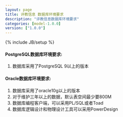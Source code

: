 ```yaml
---
layout: page
title: 评教信息 数据库环境要求
description: "评教信息数据库环境要求"
categories: [model-1.0.0]
version: ["1.0.0"]
---
```

{% include JB/setup %}

#### PostgreSQL数据库环境要求:
  1. 数据库采用了PostgreSQL 9以上的版本

#### Oracle数据库环境要求:

  1. 数据库采用了oracle10g以上的版本
  2. 对于维护三年以上的数据，默认表空间最少要800M
  3. 数据库编程客户端，可以采用PL/SQL或者Toad
  4. 数据库逻辑设计和物理设计工具可以采用PowerDesign
